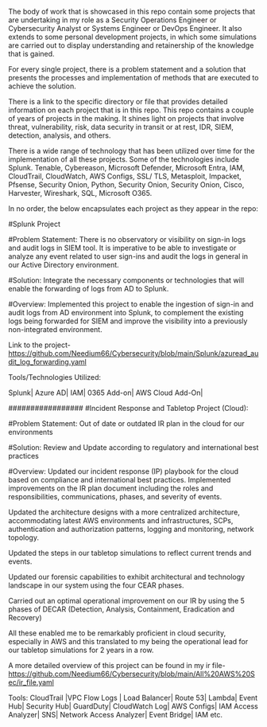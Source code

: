 The body of work that is showcased in this repo contain some projects that are undertaking in my role as a Security Operations Engineer or Cybersecurity Analyst or Systems Engineer or DevOps Engineer. It also extends to some personal development projects, in which some simulations are carried out to display understanding and retainership of the knowledge that is gained.

For every single project, there is a problem statement and a solution that presents the processes and implementation of methods that are executed to achieve the solution.

There is a link to the specific directory or file that provides detailed information on each project that is in this repo.
This repo contains a couple of years of projects in the making. It shines light on projects that involve threat, vulnerability, risk, data security in transit or at rest, IDR, SIEM, detection, analysis, and others.

There is a wide range of technology that has been utilized over time for the implementation of all these projects. Some of the technologies include Splunk. Tenable, Cybereason, Microsoft Defender, Microsoft Entra, IAM, CloudTrail, CloudWatch, AWS Configs, SSL/ TLS, Metasploit, Impacket, Pfsense, Security Onion, Python, Security Onion, Security Onion, Cisco, Harvester, Wireshark, SQL, Microsoft O365.

In no order, the below encapsulates each project as they appear in the repo:

#Splunk Project

#Problem Statement: There is no observatory or visibility on sign-in logs and audit logs in SIEM tool. It is imperative to be able to investigate or analyze any event related to user sign-ins and audit the logs in general in our Active Directory environment.

#Solution: Integrate the necessary components or technologies that will enable the forwarding of logs from AD to Splunk.

#Overview: 
Implemented this project to enable the ingestion of sign-in and audit logs from AD environment into Splunk, to complement the existing logs being forwarded for SIEM and improve the visibility into a previously non-integrated environment.

Link to the project-https://github.com/Needium66/Cybersecurity/blob/main/Splunk/azuread_audit_log_forwarding.yaml

Tools/Technologies Utilized:

Splunk|
Azure AD|
IAM|
0365 Add-on|
AWS Cloud Add-On|

#################
#Incident Response and Tabletop Project (Cloud):

#Problem Statement: Out of date or outdated IR plan in the cloud for our environments

#Solution: Review and Update according to regulatory and international best practices

#Overview: Updated our incident response (IP) playbook for the cloud based on compliance and international best practices. Implemented improvements on the IR plan document including the roles and responsibilities, communications, phases, and severity of events.

Updated the architecture designs with a more centralized architecture, accommodating latest AWS environments and infrastructures, SCPs, authentication and authorization patterns, logging and monitoring, network topology.

Updated the steps in our tabletop simulations to reflect current trends and events.

Updated our forensic capabilities to exhibit architectural and technology landscape in our system using the four CEAR phases.

Carried out an optimal operational improvement on our IR by using the 5 phases of DECAR (Detection, Analysis, Containment, Eradication and Recovery)

All these enabled me to be remarkably proficient in cloud security, especially in AWS and this translated to my being the operational lead for our tabletop simulations for 2 years in a row.

A more detailed overview of this project can be found in my ir file-https://github.com/Needium66/Cybersecurity/blob/main/All%20AWS%20Sec/ir_file.yaml

Tools: 
CloudTrail |VPC Flow Logs | Load Balancer| Route 53| Lambda| Event Hub| Security Hub|  GuardDuty| CloudWatch Log| AWS Configs| IAM Access Analyzer|  SNS| Network Access Analyzer| Event Bridge| IAM etc.
